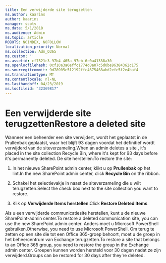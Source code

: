 ```yaml
---
title: Een verwijderde site terugzetten
ms.author: kaarins
author: kaarins
manager: scotv
ms.date: 5/1/2018
ms.audience: Admin
ms.topic: article
ROBOTS: NOINDEX, NOFOLLOW
localization_priority: Normal
ms.collection: Adm_O365
ms.custom: ''
ms.assetid: cf7521c3-97b4-465a-97eb-6c0a41338a30
ms.openlocfilehash: 0cf10a3a0effc1774d8a07c5d0be96384362c175
ms.sourcegitcommit: 9d78905c512192ffc4675468abd2efc5f2e4baf4
ms.translationtype: MT
ms.contentlocale: nl-NL
ms.lasthandoff: 04/23/2019
ms.locfileid: "32369817"
---
```

# <a name="restore-a-deleted-site"></a><span data-ttu-id="0c799-102">Een verwijderde site terugzetten</span><span class="sxs-lookup"><span data-stu-id="0c799-102">Restore a deleted site</span></span>

<span data-ttu-id="0c799-103">Wanneer een beheerder een site verwijdert, wordt het geplaatst in de Prullenbak geplaatst, waar het blijft 93 dagen voordat het definitief wordt verwijderd van de siteverzameling.</span><span class="sxs-lookup"><span data-stu-id="0c799-103">When an admin deletes a site , it's placed in the site collection Recycle Bin, where it's kept for 93 days before it's permanently deleted.</span></span> <span data-ttu-id="0c799-104">De site herstellen:</span><span class="sxs-lookup"><span data-stu-id="0c799-104">To restore the site:</span></span>
  
1. <span data-ttu-id="0c799-105">In het nieuwe SharePoint admin center, klikt u op **Prullenbak** op het lint.</span><span class="sxs-lookup"><span data-stu-id="0c799-105">In the new SharePoint admin center, click **Recycle Bin** on the ribbon.</span></span> 
    
2. <span data-ttu-id="0c799-106">Schakel het selectievakje in naast de siteverzameling die u wilt terugzetten.</span><span class="sxs-lookup"><span data-stu-id="0c799-106">Select the check box next to the site collection you want to restore.</span></span>
    
3. <span data-ttu-id="0c799-107">Klik op **Verwijderde Items herstellen**.</span><span class="sxs-lookup"><span data-stu-id="0c799-107">Click **Restore Deleted Items**.</span></span>
    
<span data-ttu-id="0c799-108">Als u een verwijderde communicatiesite herstellen, kunt u de nieuwe SharePoint-admin center.</span><span class="sxs-lookup"><span data-stu-id="0c799-108">To restore a deleted communication site, you can use the new SharePoint admin center.</span></span> <span data-ttu-id="0c799-109">Anders moet u Microsoft PowerShell gebruiken.</span><span class="sxs-lookup"><span data-stu-id="0c799-109">Otherwise, you need to use Microsoft PowerShell.</span></span> <span data-ttu-id="0c799-110">Om terug te zetten op een site die tot een Office 365-groep behoort, moet u de groep in het beheercentrum van Exchange terugzetten.</span><span class="sxs-lookup"><span data-stu-id="0c799-110">To restore a site that belongs to an Office 365 group, you need to restore the group in the Exchange admin center.</span></span> <span data-ttu-id="0c799-111">Groepen kunnen worden hersteld voor 30 dagen nadat ze zijn verwijderd.</span><span class="sxs-lookup"><span data-stu-id="0c799-111">Groups can be restored for 30 days after they're deleted.</span></span>
  

